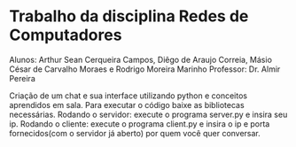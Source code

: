 # Trabalho da disciplina Redes de Computadores
Alunos: Arthur Sean Cerqueira Campos, Diêgo de Araujo Correia, Másio César de Carvalho Moraes e Rodrigo Moreira Marinho
Professor: Dr. Almir Pereira


Criação de um chat e sua interface utilizando python e conceitos aprendidos em sala.
Para executar o código baixe as bibliotecas necessárias.
Rodando o servidor: execute o programa server.py e insira seu ip. 
Rodando o cliente: execute o programa client.py e insira o ip e porta fornecidos(com o servidor já aberto) por quem você quer conversar.
